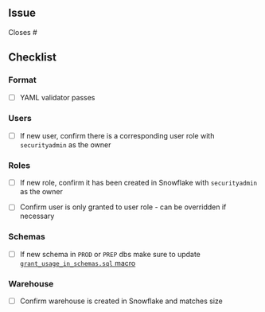 ## Issue
<!---
Link the Issue this MR closes
--->
Closes #

## Checklist

### Format

- [ ] YAML validator passes

### Users

- [ ] If new user, confirm there is a corresponding user role with `securityadmin` as the owner

### Roles

- [ ] If new role, confirm it has been created in Snowflake with `securityadmin` as the owner
- [ ] Confirm user is only granted to user role - can be overridden if necessary


### Schemas

- [ ] If new schema in `PROD` or `PREP` dbs make sure to update [`grant_usage_in_schemas.sql` macro](https://gitlab.com/gitlab-data/analytics/-/blob/master/transform/snowflake-dbt/macros/warehouse/grant_usage_to_schemas.sql)

### Warehouse

- [ ] Confirm warehouse is created in Snowflake and matches size
